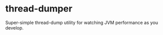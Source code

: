 thread-dumper
=============

Super-simple thread-dump utility for watching JVM performance as you develop.